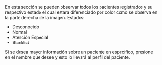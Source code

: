 En esta sección se pueden observar todos los pacientes registrados y su respectivo estado el cual estara diferenciado por color como se observa en la parte derecha de la imagen. 
Estados:
* Desconocido
* Normal
* Atención Especial
* Blacklist

Si se desea mayor información sobre un paciente en específico, presione en el nombre que desee y esto lo llevará al perfil del paciente. 